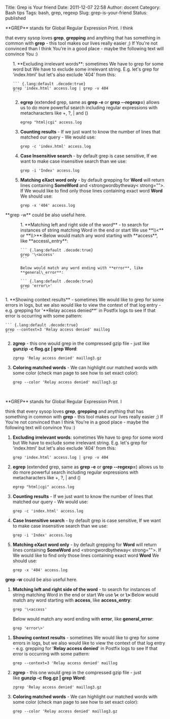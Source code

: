 Title: Grep is Your friend
Date: 2011-12-07 22:58
Author: docent
Category: Bash tips
Tags: bash, grep, regexp
Slug: grep-is-your-friend
Status: published

<!--:en-->**GREP** stands for Global Regular Expression Print. I think
that every sysop loves **grep**, **grepping** and anything that has
something in common with **grep** - this tool makes our lives really
easier ;) If You're not convinced than I think You're in a good place -
maybe the following text will convince You :)

<ol>
1.  **Excluding irrelevant words**: sometimes We have to grep for some
    word but We have to exclude some irrelevant string. E.g. let's grep
    for 'index.html' but let's also exclude '404' from this:

    ``` {.lang:default .decode:true}
    grep 'index.html' access.log | grep -v 404
    ```

2.  **egrep** (extended grep, same as **grep -e** or **grep --regexp=**)
    allows us to do more powerful search including regular expressions
    with metacharacters like +, ?, | and ()

    ``` {.lang:default .decode:true}
    egrep "html|cgi" access.log
    ```

3.  **Counting results** - If we just want to know the number of lines
    that matched our query - We would use:

    ``` {.lang:default .decode:true}
    grep -c 'index.html' access.log
    ```

4.  **Case Insensitive search** - by default grep is case sensitive, If
    we want to make case insensitive search than we use:

    ``` {.lang:default .decode:true}
    grep -i 'Index' access.log
    ```

5.  **Matching eXact word only** - by default grepping for **Word** will
    return lines containing **SomeWord** and
    &lt;strongwordbytheway&lt; strong=""&gt;. If We would like to find
    only those lines containing exact word **Word** We should use:

    ``` {.lang:default .decode:true}
    grep -x '404' access.log
    ```

</ol>
**grep -w** could be also useful here.

<ol>
<ol>
1.  **Matching left and right side of the word** - to search for
    instances of string matching Word in the end or start We use
    **\\&lt;** or **\\&gt;**:Below would match any word starting with
    **access**, like **access\_entry**:

    ``` {.lang:default .decode:true}
    grep '\<access'
    ```

    Below would match any word ending with **error**, like
    **general\_error**:

    ``` {.lang:default .decode:true}
    grep 'error\>'
    ```

</ol>
</ol>
1.  **Showing context results** - sometimes We would like to grep for
    some errors in logs, but we also would like to view the context of
    that log entry - e.g. grepping for '**Relay access denied**' in
    Postfix logs to see If that error is occurring with some pattern:

    ``` {.lang:default .decode:true}
    grep --context=3 'Relay access denied' maillog
    ```

2.  **zgrep** - this one would grep in the compressed gzip file - just
    like **gunzip -c flog.gz | grep Word**:

    ``` {.lang:default .decode:true}
    zgrep 'Relay access denied' maillog3.gz
    ```

3.  **Coloring matched words** - We can highlight our matched words with
    some color (check man page to see how to set exact color):

    ``` {.lang:default .decode:true}
    grep --color 'Relay access denied' maillog3.gz
    ```

    <p>
     

<!--:--><!--:pl-->**GREP** stands for Global Regular Expression Print. I
think that every sysop loves **grep**, **grepping** and anything that
has something in common with **grep** - this tool makes our lives really
easier ;) If You're not convinced than I think You're in a good place -
maybe the following text will convince You :)

1.  **Excluding irrelevant words**: sometimes We have to grep for some
    word but We have to exclude some irrelevant string. E.g. let's grep
    for 'index.html' but let's also exclude '404' from this:

        grep 'index.html' access.log | grep -v 404

2.  **egrep** (extended grep, same as **grep -e** or **grep --regexp=**)
    allows us to do more powerful search including regular expressions
    with metacharacters like +, ?, | and ()

        egrep "html|cgi" access.log

3.  **Counting results** - If we just want to know the number of lines
    that matched our query - We would use:

        grep -c 'index.html' access.log

4.  **Case Insensitive search** - by default grep is case sensitive, If
    we want to make case insensitive search than we use:

        grep -i 'Index' access.log

5.  **Matching eXact word only** - by default grepping for **Word** will
    return lines containing **SomeWord** and
    &lt;strongwordbytheway&lt; strong=""&gt;. If We would like to find
    only those lines containing exact word **Word** We should use:

        grep -x '404' access.log

**grep -w** could be also useful here.

1.  **Matching left and right side of the word** - to search for
    instances of string matching Word in the end or start We
    use **\\&lt;** or **\\&gt;**:Below would match any word starting
    with **access**, like **access\_entry**:

        grep '\<access'

    Below would match any word ending with **error**,
    like **general\_error**:

        grep 'error\>'

<!-- -->

1.  **Showing context results** - sometimes We would like to grep for
    some errors in logs, but we also would like to view the context of
    that log entry - e.g. grepping for '**Relay access denied**' in
    Postfix logs to see If that error is occurring with some pattern:

        grep --context=3 'Relay access denied' maillog

2.  **zgrep** - this one would grep in the compressed gzip file - just
    like **gunzip -c flog.gz | grep Word**:

        zgrep 'Relay access denied' maillog3.gz

3.  **Coloring matched words** - We can highlight our matched words with
    some color (check man page to see how to set exact color):

        grep --color 'Relay access denied' maillog3.gz

    <p>
     

<!--:-->
